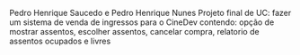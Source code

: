 Pedro Henrique Saucedo e Pedro Henrique Nunes
Projeto final de UC: fazer um sistema de venda de ingressos para o CineDev contendo:
opção de mostrar assentos, 
 escolher assentos, 
 cancelar compra, 
 relatorio de assentos ocupados e livres
 
